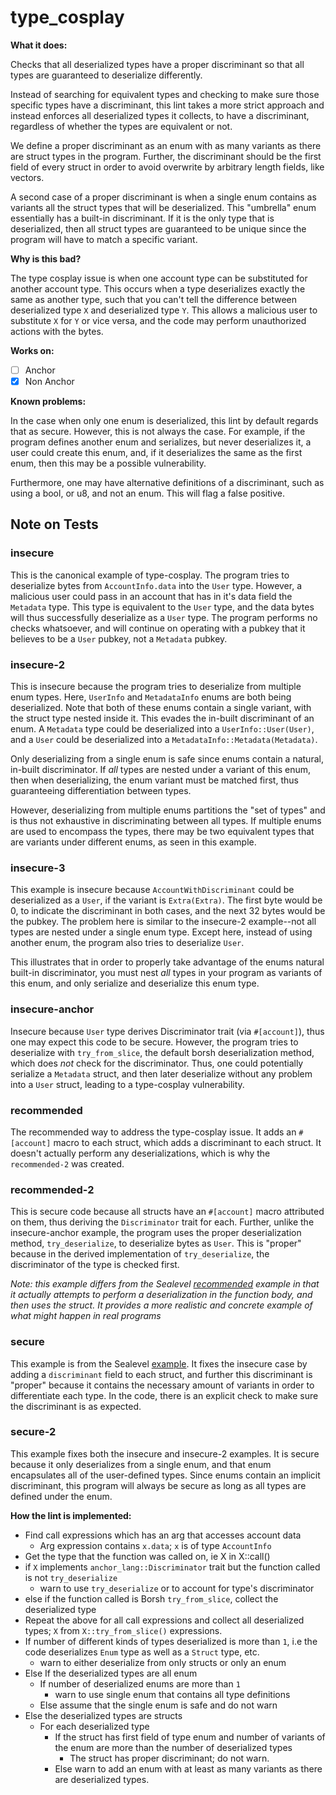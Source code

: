 # type_cosplay

**What it does:**

Checks that all deserialized types have a proper discriminant so that
all types are guaranteed to deserialize differently.

Instead of searching for equivalent types and checking to make sure those specific
types have a discriminant, this lint takes a more strict approach and instead enforces
all deserialized types it collects, to have a discriminant, regardless of whether the
types are equivalent or not.

We define a proper discriminant as an enum with as many variants as there are struct
types in the program. Further, the discriminant should be the first field of every
struct in order to avoid overwrite by arbitrary length fields, like vectors.

A second case of a proper discriminant is when a single enum contains as variants all the struct
types that will be deserialized. This "umbrella" enum essentially has a built-in
discriminant. If it is the only type that is deserialized, then all struct types
are guaranteed to be unique since the program will have to match a specific variant.

**Why is this bad?**

The type cosplay issue is when one account type can be substituted for another account type.
This occurs when a type deserializes exactly the same as another type, such that you can't
tell the difference between deserialized type `X` and deserialized type `Y`. This allows a
malicious user to substitute `X` for `Y` or vice versa, and the code may perform unauthorized
actions with the bytes.

**Works on:**

- [ ] Anchor
- [x] Non Anchor

**Known problems:**

In the case when only one enum is deserialized, this lint by default
regards that as secure. However, this is not always the case. For example, if the program
defines another enum and serializes, but never deserializes it, a user could create this enum,
and, if it deserializes the same as the first enum, then this may be a possible vulnerability.

Furthermore, one may have alternative definitions of a discriminant, such as using a bool,
or u8, and not an enum. This will flag a false positive.

## Note on Tests

### insecure

This is the canonical example of type-cosplay. The program tries to deserialize
bytes from `AccountInfo.data` into the `User` type. However, a malicious user could pass in
an account that has in it's data field the `Metadata` type. This type is equivalent to the
`User` type, and the data bytes will thus successfully deserialize as a `User` type. The
program performs no checks whatsoever, and will continue on operating with a pubkey that it
believes to be a `User` pubkey, not a `Metadata` pubkey.

### insecure-2

This is insecure because the program tries to deserialize from multiple enum types.
Here, `UserInfo` and `MetadataInfo` enums are both being deserialized. Note that both of these
enums contain a single variant, with the struct type nested inside it. This evades the in-built
discriminant of an enum. A `Metadata` type could be deserialized into a `UserInfo::User(User)`,
and a `User` could be deserialized into a `MetadataInfo::Metadata(Metadata)`.

Only deserializing from a single enum is safe since enums contain a natural, in-built discriminator.
If _all_ types are nested under a variant of this enum, then when deserializing, the enum variant
must be matched first, thus guaranteeing differentiation between types.

However, deserializing from multiple enums partitions the "set of types" and is thus not exhaustive
in discriminating between all types. If multiple enums are used to encompass the types, there may
be two equivalent types that are variants under different enums, as seen in this example.

### insecure-3

This example is insecure because `AccountWithDiscriminant` could be deserialized as a
`User`, if the variant is `Extra(Extra)`. The first byte would be 0, to indicate the discriminant
in both cases, and the next 32 bytes would be the pubkey. The problem here is similar to
the insecure-2 example--not all types are nested under a single enum type. Except here,
instead of using another enum, the program also tries to deserialize `User`.

This illustrates that in order to properly take advantage of the enums natural built-in
discriminator, you must nest _all_ types in your program as variants of this enum, and
only serialize and deserialize this enum type.

### insecure-anchor

Insecure because `User` type derives Discriminator trait (via `#[account]`),
thus one may expect this code to be secure. However, the program tries to deserialize with
`try_from_slice`, the default borsh deserialization method, which does _not_ check for the
discriminator. Thus, one could potentially serialize a `Metadata` struct, and then later
deserialize without any problem into a `User` struct, leading to a type-cosplay vulnerability.

### recommended

The recommended way to address the type-cosplay issue. It adds an `#[account]` macro to each
struct, which adds a discriminant to each struct. It doesn't actually perform any deserializations,
which is why the `recommended-2` was created.

### recommended-2

This is secure code because all structs have an `#[account]` macro attributed
on them, thus deriving the `Discriminator` trait for each. Further, unlike the insecure-anchor
example, the program uses the proper deserialization method, `try_deserialize`, to deserialize
bytes as `User`. This is "proper" because in the derived implementation of `try_deserialize`,
the discriminator of the type is checked first.

_Note: this example differs from the Sealevel [recommended](https://github.com/coral-xyz/sealevel-attacks/blob/master/programs/3-type-cosplay/recommended/src/lib.rs) example in that it actually attempts_
_to perform a deserialization in the function body, and then uses the struct. It provides_
_a more realistic and concrete example of what might happen in real programs_

### secure

This example is from the Sealevel [example](https://github.com/coral-xyz/sealevel-attacks/blob/master/programs/3-type-cosplay/secure/src/lib.rs). It fixes the insecure case by adding a `discriminant`
field to each struct, and further this discriminant is "proper" because it contains the
necessary amount of variants in order to differentiate each type. In the code, there is
an explicit check to make sure the discriminant is as expected.

### secure-2

This example fixes both the insecure and insecure-2 examples. It is secure because it only deserializes
from a single enum, and that enum encapsulates all of the user-defined types. Since enums contain
an implicit discriminant, this program will always be secure as long as all types are defined under the enum.

**How the lint is implemented:**

- Find call expressions which has an arg that accesses account data
  - Arg expression contains `x.data`; `x` is of type `AccountInfo`
- Get the type that the function was called on, ie X in X::call()
- if `X` implements `anchor_lang::Discriminator` trait but the function called is not `try_deserialize`
  - warn to use `try_deserialize` or to account for type's discriminator
- else if the function called is Borsh `try_from_slice`, collect the deserialized type
- Repeat the above for all call expressions and collect all deserialized types; `X` from `X::try_from_slice()` expressions.
- If number of different kinds of types deserialized is more than `1`, i.e the
  code deserializes `Enum` type as well as a `Struct` type, etc.
  - warn to either deserialize from only structs or only an enum
- Else If the deserialized types are all enum
  - If number of deserialized enums are more than `1`
    - warn to use single enum that contains all type definitions
  - Else assume that the single enum is safe and do not warn
- Else the deserialized types are structs
  - For each deserialized type
    - If the struct has first field of type enum and number of variants of the enum are more than the
      number of deserialized types
      - The struct has proper discriminant; do not warn.
    - Else warn to add an enum with at least as many variants as there are deserialized types.

